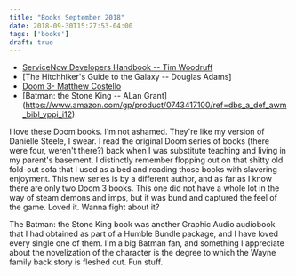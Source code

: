 ```yaml
---
title: "Books September 2018"
date: 2018-09-30T15:27:53-04:00
tags: ['books']
draft: true
---
```


* [ServiceNow Developers Handbook -- Tim Woodruff](https://www.amazon.com/gp/product/B07G8MFKXY/ref=kinw_myk_ro_title)
* [The Hitchhiker's Guide to the Galaxy -- Douglas Adams]
* [Doom 3- Matthew Costello](https://www.amazon.com/gp/product/B001949VF6/ref=kinw_myk_ro_title)
* [Batman: the Stone King -- ALan Grant] (https://www.amazon.com/gp/product/0743417100/ref=dbs_a_def_awm_bibl_vppi_i12)

I love these Doom books. I'm not ashamed. They're like my version of Danielle Steele, I swear. I read the original Doom series of books (there were four, weren't there?) back when I was substitute teaching and living in my parent's basement. I distinctly remember flopping out on that shitty old fold-out sofa that I used as a bed and reading those books with slavering enjoyment. This new series is by a different author, and as far as I know there are only two Doom 3 books. This one did not have a whole lot in the way of steam demons and imps, but it was bund and captured the feel of the game. Loved it. Wanna fight about it?

The Batman: the Stone King book was another Graphic Audio audiobook that I had obtained as part of a Humble Bundle package, and I have loved every single one of them. I'm a big Batman fan, and something I appreciate about the novelization of the character is the degree to which the Wayne family back story is fleshed out. Fun stuff.

